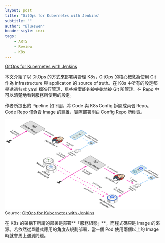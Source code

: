 ```yaml
---
layout: post
title: "GitOps for Kubernetes with Jenkins"
subtitle: ""
author: "Blueswen"
header-style: text
tags:
    - ARTS
    - Review
    - K8s
---
```


[GitOps for Kubernetes with Jenkins](https://medium.com/stakater/gitops-for-kubernetes-with-jenkins-7db6304216e0)

本文介紹了以 GitOps 的方式來部署與管理 K8s，GitOps 的核心概念為使用 Git 作為 infrastructure 與 application 的 source of truth。在 K8s 中所有的設定都是透過各式 yaml 檔進行管理，這些檔案能夠被完美地被 Git 所管理，在 Repo 中可以清楚地看到服務所使用的設定。

作者所提出的 Pipeline 如下圖，將 Code 與 K8s Config 拆開成兩個 Repo。Code Repo 僅負責 Image 的建置，實際部署則由 Config Repo 所負責。

![GitOps with Jenkins](/img/in-post/2020-05-12-gitops-for-k8s-with-jenkins/gitops_with_jenkins.png)  
Source: [GitOps for Kubernetes with Jenkins](https://medium.com/stakater/gitops-for-kubernetes-with-jenkins-7db6304216e0)

在 K8s 的架構下所謂的部署是部署**「服務組態」**，而程式碼只是 Image 的來源。若依然從單體式應用的角度去規劃部署，當一個 Pod 使用兩個以上的 Image 時就會馬上遇到問題。
